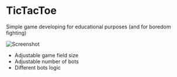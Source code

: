 # TicTacToe
Simple game developing for educational purposes (and for boredom fighting)

 ![Screenshot](screenshot.jpg)
 
 * Adjustable game field size
 * Adjustable number of bots
 * Different bots logic